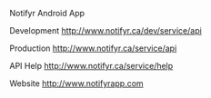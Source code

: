 Notifyr Android App

Development
http://www.notifyr.ca/dev/service/api

Production
http://www.notifyr.ca/service/api

API Help
http://www.notifyr.ca/service/help

Website
http://www.notifyrapp.com

